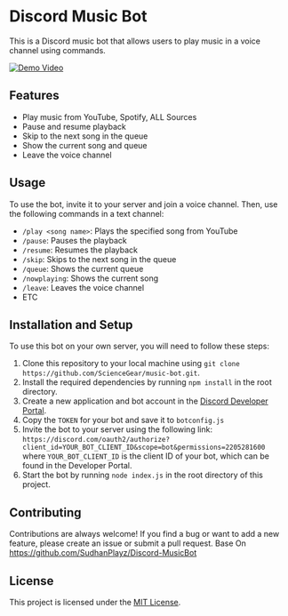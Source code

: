 # Discord Music Bot

This is a Discord music bot that allows users to play music in a voice channel using commands.

[![Demo Video](https://img.youtube.com/vi/61kLtBoTOjc/0.jpg)](https://www.youtube.com/watch?v=61kLtBoTOjc)

## Features

- Play music from YouTube, Spotify, ALL Sources 
- Pause and resume playback
- Skip to the next song in the queue
- Show the current song and queue
- Leave the voice channel

## Usage

To use the bot, invite it to your server and join a voice channel. Then, use the following commands in a text channel:

- `/play <song name>`: Plays the specified song from YouTube
- `/pause`: Pauses the playback
- `/resume`: Resumes the playback
- `/skip`: Skips to the next song in the queue
- `/queue`: Shows the current queue
- `/nowplaying`: Shows the current song
- `/leave`: Leaves the voice channel
- ETC

## Installation and Setup

To use this bot on your own server, you will need to follow these steps:

1. Clone this repository to your local machine using `git clone https://github.com/ScienceGear/music-bot.git`.
2. Install the required dependencies by running `npm install` in the root directory.
3. Create a new application and bot account in the [Discord Developer Portal](https://discord.com/developers/applications).
4. Copy the `TOKEN` for your bot and save it to `botconfig.js`
5. Invite the bot to your server using the following link: `https://discord.com/oauth2/authorize?client_id=YOUR_BOT_CLIENT_ID&scope=bot&permissions=2205281600` where `YOUR_BOT_CLIENT_ID` is the client ID of your bot, which can be found in the Developer Portal.
6. Start the bot by running `node index.js` in the root directory of this project.

## Contributing

Contributions are always welcome! If you find a bug or want to add a new feature, please create an issue or submit a pull request.
Base On https://github.com/SudhanPlayz/Discord-MusicBot

## License

This project is licensed under the [MIT License](https://opensource.org/licenses/MIT).
